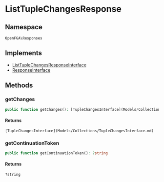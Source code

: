 # ListTupleChangesResponse


## Namespace
`OpenFGA\Responses`

## Implements
* [ListTupleChangesResponseInterface](Responses/ListTupleChangesResponseInterface.md)
* [ResponseInterface](Responses/ResponseInterface.md)

## Methods
### getChanges

```php
public function getChanges(): [TupleChangesInterface](Models/Collections/TupleChangesInterface.md)
```



#### Returns
`[TupleChangesInterface](Models/Collections/TupleChangesInterface.md)` 

### getContinuationToken

```php
public function getContinuationToken(): ?string
```



#### Returns
`?string` 

